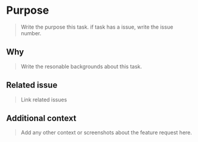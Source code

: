 # Purpose

> Write the purpose this task. if task has a issue, write the issue number.

## Why

> Write the resonable backgrounds about this task.

## Related issue

> Link related issues

## Additional context

> Add any other context or screenshots about the feature request here.
